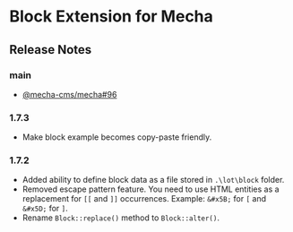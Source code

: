 Block Extension for Mecha
=========================

Release Notes
-------------

### main

 - [@mecha-cms/mecha#96](https://github.com/mecha-cms/mecha/issues/96)

### 1.7.3

 - Make block example becomes copy-paste friendly.

### 1.7.2

 - Added ability to define block data as a file stored in `.\lot\block` folder.
 - Removed escape pattern feature. You need to use HTML entities as a replacement for <code>&#x5B;&#x5B;</code> and <code>&#x5D;&#x5D;</code> occurrences. Example: <code>&amp;#x5B;</code> for <code>&#x5B;</code> and <code>&amp;#x5D;</code> for <code>&#x5D;</code>.
 - Rename `Block::replace()` method to `Block::alter()`.

